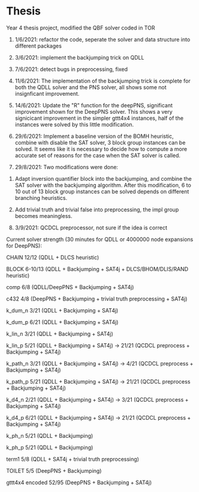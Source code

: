 # Thesis
Year 4 thesis project, modified the QBF solver coded in TOR

1. 1/6/2021: refactor the code, seperate the solver and data structure into different packages

2. 3/6/2021: implement the backjumping trick on QDLL

3. 7/6/2021: detect bugs in preprocessing, fixed

4. 11/6/2021: The implementation of the backjumping trick is complete for both the QDLL solver and the PNS solver,
all shows some not insignficant improvement. 

5. 14/6/2021: Update the "R" function for the deepPNS, significant improvement shown for the DeepPNS solver.
This shows a very signicicant improvement in the simpler gttt4x4 instances, half of the instances were solved by this little modification.

6. 29/6/2021: Implement a baseline version of the BOMH heuristic, combine with disable the SAT solver, 3 block group instances can be solved.
It seems like it is necessary to decide how to compute a more accurate set of reasons for the case when the SAT solver is called.

7. 29/8/2021: Two modifications were done: 

1) Adapt inversion quantifier block into the backjumping, and combine the SAT solver with the backjumping algorithm. After this modification, 6 to 10 out of 13 block group instances can be solved depends on different branching heuristics.

2) Add trivial truth and trivial false into preprocessing, the impl group becomes meaningless.

8. 3/9/2021: QCDCL preprocessor, not sure if the idea is correct

Current solver strength (30 minutes for QDLL or 4000000 node expansions for DeepPNS):

CHAIN 12/12 (QDLL + DLCS heuristic)

BLOCK 6-10/13 (QDLL + Backjumping + SAT4j + DLCS/BHOM/DLIS/RAND heuristic)

comp 6/8 (QDLL/DeepPNS + Backjumping + SAT4j)

c432 4/8 (DeepPNS + Backjumping + trivial truth preprocessing + SAT4j)

k_dum_n 3/21 (QDLL + Backjumping + SAT4j)

k_dum_p 6/21 (QDLL + Backjumping + SAT4j)

k_lin_n 3/21 (QDLL + Backjumping + SAT4j)

k_lin_p 5/21 (QDLL + Backjumping + SAT4j) -> 21/21 (QCDCL preprocess + Backjumping + SAT4j)

k_path_n 3/21 (QDLL + Backjumping + SAT4j) -> 4/21 (QCDCL preprocess + Backjumping + SAT4j)

k_path_p 5/21 (QDLL + Backjumping + SAT4j) -> 21/21 (QCDCL preprocess + Backjumping + SAT4j)

k_d4_n 2/21  (QDLL + Backjumping + SAT4j) -> 3/21 (QCDCL preprocess + Backjumping + SAT4j)

k_d4_p 6/21  (QDLL + Backjumping + SAT4j) -> 21/21 (QCDCL preprocess + Backjumping + SAT4j)

k_ph_n 5/21 (QDLL + Backjumping)

k_ph_p 5/21 (QDLL + Backjumping)

term1 5/8 (QDLL + SAT4j + trivial truth preprocessing)

TOILET 5/5 (DeepPNS + Backjumping)

gttt4x4 encoded 52/95 (DeepPNS + Backjumping + SAT4j)



